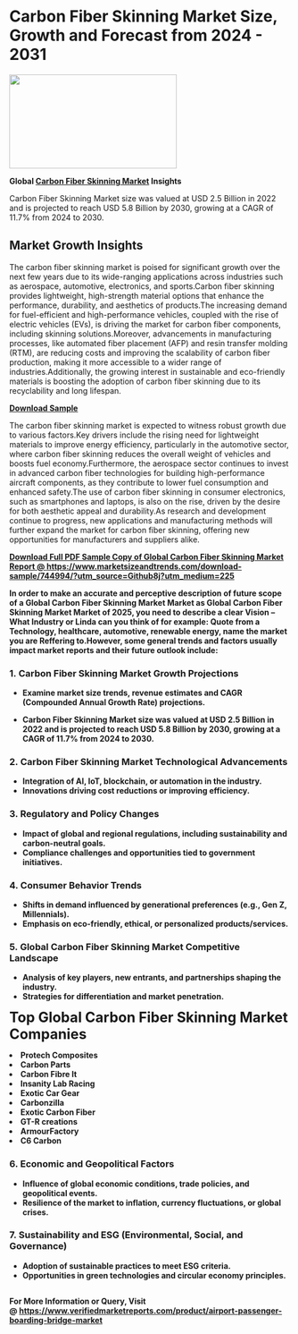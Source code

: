 <H1>Carbon Fiber Skinning Market Size, Growth and Forecast from 2024 - 2031</H1><img class="aligncenter size-medium wp-image-584254" src="https://thirdeyenews.in/wp-content/uploads/2024/09/Global-Market-Research-300x168.jpeg" alt="" width="300" height="168" /><p><strong>Global&nbsp;<a href="https://www.marketsizeandtrends.com/download-sample/744994/?utm_source=Github8j?utm_medium=225">Carbon Fiber Skinning Market</a> Insights</strong></p><p>Carbon Fiber Skinning Market size was valued at USD 2.5 Billion in 2022 and is projected to reach USD 5.8 Billion by 2030, growing at a CAGR of 11.7% from 2024 to 2030.</p><p><h2>Market Growth Insights</h2> <p>The carbon fiber skinning market is poised for significant growth over the next few years due to its wide-ranging applications across industries such as aerospace, automotive, electronics, and sports.Carbon fiber skinning provides lightweight, high-strength material options that enhance the performance, durability, and aesthetics of products.The increasing demand for fuel-efficient and high-performance vehicles, coupled with the rise of electric vehicles (EVs), is driving the market for carbon fiber components, including skinning solutions.Moreover, advancements in manufacturing processes, like automated fiber placement (AFP) and resin transfer molding (RTM), are reducing costs and improving the scalability of carbon fiber production, making it more accessible to a wider range of industries.Additionally, the growing interest in sustainable and eco-friendly materials is boosting the adoption of carbon fiber skinning due to its recyclability and long lifespan.</p> <p><strong><a href="#">Download Sample</a></strong></p> <p>The carbon fiber skinning market is expected to witness robust growth due to various factors.Key drivers include the rising need for lightweight materials to improve energy efficiency, particularly in the automotive sector, where carbon fiber skinning reduces the overall weight of vehicles and boosts fuel economy.Furthermore, the aerospace sector continues to invest in advanced carbon fiber technologies for building high-performance aircraft components, as they contribute to lower fuel consumption and enhanced safety.The use of carbon fiber skinning in consumer electronics, such as smartphones and laptops, is also on the rise, driven by the desire for both aesthetic appeal and durability.As research and development continue to progress, new applications and manufacturing methods will further expand the market for carbon fiber skinning, offering new opportunities for manufacturers and suppliers alike.</p> <p><strong><a href="#"></p><p><span class=""><strong>Download Full PDF Sample Copy of Global Carbon Fiber Skinning Market Report</strong> @ <a href="https://www.marketsizeandtrends.com/download-sample/744994/?utm_source=Github8j?utm_medium=225" target="_blank">https://www.marketsizeandtrends.com/download-sample/744994/?utm_source=Github8j?utm_medium=225</a></span></p><p>In order to make an accurate and perceptive description of future scope of a Global&nbsp;Carbon Fiber Skinning Market Market as Global&nbsp;Carbon Fiber Skinning Market Market of 2025, you need to describe a clear Vision &ndash; What Industry or Linda can you think of for example: Quote from a Technology, healthcare, automotive, renewable energy, name the market you are Reffering to.However, some general trends and factors usually impact market reports and their future outlook include:</p><h3>1.&nbsp;<strong>Carbon Fiber Skinning Market Growth Projections</strong></h3><ul><li>Examine market size trends, revenue estimates and CAGR (Compounded Annual Growth Rate) projections.</li><li><p>Carbon Fiber Skinning Market size was valued at USD 2.5 Billion in 2022 and is projected to reach USD 5.8 Billion by 2030, growing at a CAGR of 11.7% from 2024 to 2030.</p></li></ul><h3>2.&nbsp;<strong>Carbon Fiber Skinning Market Technological Advancements</strong></h3><ul><li>Integration of AI, IoT, blockchain, or automation in the industry.</li><li>Innovations driving cost reductions or improving efficiency.</li></ul><h3>3.&nbsp;<strong>Regulatory and Policy Changes</strong></h3><ul><li>Impact of global and regional regulations, including sustainability and carbon-neutral goals.</li><li>Compliance challenges and opportunities tied to government initiatives.</li></ul><h3>4.&nbsp;<strong>Consumer Behavior Trends</strong></h3><ul><li>Shifts in demand influenced by generational preferences (e.g., Gen Z, Millennials).</li><li>Emphasis on eco-friendly, ethical, or personalized products/services.</li></ul><h3>5.&nbsp;<strong>Global Carbon Fiber Skinning Market Competitive Landscape</strong></h3><ul><li>Analysis of key players, new entrants, and partnerships shaping the industry.</li><li>Strategies for differentiation and market penetration.</li></ul><p data-pm-slice="1 1 []"><span style="color: inherit; font-family: inherit; font-size: 25px;">Top Global Carbon Fiber Skinning Market Companies</span></p><div class="" data-test-id=""><p><li>Protech Composites</li><li> Carbon Parts</li><li> Carbon Fibre It</li><li> Insanity Lab Racing</li><li> Exotic Car Gear</li><li> Carbonzilla</li><li> Exotic Carbon Fiber</li><li> GT-R creations</li><li> ArmourFactory</li><li> C6 Carbon</li></p></div><h3>6.&nbsp;<strong>Economic and Geopolitical Factors</strong></h3><ul><li>Influence of global economic conditions, trade policies, and geopolitical events.</li><li>Resilience of the market to inflation, currency fluctuations, or global crises.</li></ul><h3>7.&nbsp;<strong>Sustainability and ESG (Environmental, Social, and Governance)</strong></h3><ul><li>Adoption of sustainable practices to meet ESG criteria.</li><li>Opportunities in green technologies and circular economy principles.</li></ul><h2><strong style="font-size: 14px;">For More Information or Query, Visit @&nbsp;</strong><a style="background-color: #ffffff; font-size: 14px;" href="https://www.marketsizeandtrends.com/report/carbon-fiber-skinning-market/" target="_blank">https://www.verifiedmarketreports.com/product/airport-passenger-boarding-bridge-market</a></h2>